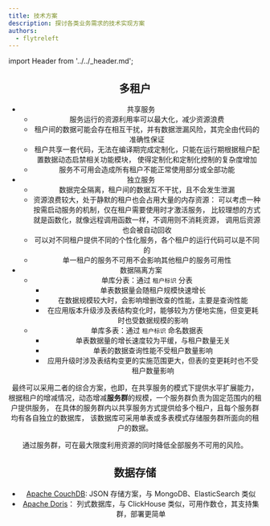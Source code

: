 ```yaml
---
title: 技术方案
description: 探讨各类业务需求的技术实现方案
authors:
  - flytreleft
---
```


import Header from '../../\_header.md';

<Header />

## 多租户

- 共享服务
  - 服务运行的资源利用率可以最大化，减少资源浪费
  - 租户间的数据可能会存在相互干扰，并有数据泄漏风险，其完全由代码的准确性保证
  - 租户共享一套代码，无法在编译期完成定制化，只能在运行期根据租户配置数据动态启禁相关功能模块，
    使得定制化和定制化控制的复杂度增加
  - 服务不可用会造成所有租户不能正常使用部分或全部功能
- 独立服务
  - 数据完全隔离，租户间的数据互不干扰，且不会发生泄漏
  - 资源浪费较大，处于静默的租户也会占用大量的内存资源：
    可以考虑一种按需启动服务的机制，仅在租户需要使用时才激活服务，
    比较理想的方式就是函数化，就像远程调用函数一样，不调用则不消耗资源，
    调用后资源也会被自动回收
  - 可以对不同租户提供不同的个性化服务，各个租户的运行代码可以是不同的
  - 单一租户的服务不可用不会影响其他租户的服务可用性
- 数据隔离方案
  - 单库分表：通过 `租户标识` 分表
    - 单表数据量会随租户规模快速增长
    - 在数据规模较大时，会影响增删改查的性能，主要是查询性能
    - 在应用版本升级涉及表结构变化时，能够较为方便地实施，但变更耗时也受数据规模的影响
  - 单库多表：通过 `租户标识` 命名数据表
    - 单表数据量的增长速度较为平缓，与租户数量无关
    - 单表的数据查询性能不受租户数量影响
    - 应用升级时涉及表结构变更的实施范围更大，但表的变更耗时也不受租户数量影响

最终可以采用二者的综合方案，也即，在共享服务的模式下提供水平扩展能力，
根据租户的增减情况，动态增减**服务群**的规模，一个服务群负责为固定范围内的租户提供服务，
在具体的服务群内以共享服务方式提供给多个租户，且每个服务群均有各自独立的数据库，
该数据库可采用单表或多表模式存储服务群所面向的租户的数据。

通过服务群，可在最大限度利用资源的同时降低全部服务不可用的风险。

## 数据存储

- [Apache CouchDB](https://couchdb.apache.org):
  JSON 存储方案，与 MongoDB、ElasticSearch 类似
- [Apache Doris](https://doris.apache.org/zh-CN/docs/get-starting/quick-start)：
  列式数据库，与 ClickHouse 类似，可用作数仓，其支持集群，部署更简单
